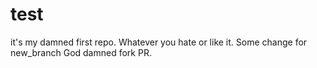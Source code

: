 # test
it's my damned first repo. Whatever you hate or like it.
Some change for new_branch
God damned fork PR.
